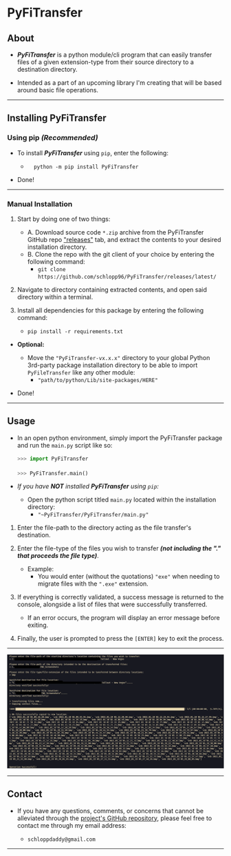 # PyFiTransfer

## About

- **_PyFiTransfer_** is a python module/cli program that can easily transfer files of a given extension-type from their source directory to a destination directory.

- Intended as a part of an upcoming library I'm creating that will be based around basic file operations.

---

## Installing PyFiTransfer

### Using pip _(Recommended)_

- To install _**PyFiTransfer**_ using `pip`, enter the following:

  - ```shell
      python -m pip install PyFiTransfer
    ```

- Done!

---

### Manual Installation

1. Start by doing one of two things:

   - A. Download source code `*.zip` archive from the PyFiTransfer GitHub repo ["releases"](https://github.com/schlopp96/PyFiTransfer) tab, and extract the contents to your desired installation directory.
   - B. Clone the repo with the git client of your choice by entering the following command:
     - `git clone https://github.com/schlopp96/PyFiTransfer/releases/latest/`

2. Navigate to directory containing extracted contents, and open said directory within a terminal.

3. Install all dependencies for this package by entering the following command:
   - `pip install -r requirements.txt`

- **Optional:**

  - Move the `"PyFiTransfer-vx.x.x"` directory to your global Python 3rd-party package installation directory to be able to import `PyFileTransfer` like any other module:
    - `"path/to/python/Lib/site-packages/HERE"`

- Done!

---

## Usage

- In an open python environment, simply import the PyFiTransfer package and run the `main.py` script like so:

  ```python
  >>> import PyFiTransfer

  >>> PyFiTransfer.main()
  ```

- _If you have **NOT** installed **PyFiTransfer** using `pip`:_

  - Open the python script titled `main.py` located within the installation directory:
    - `"~PyFiTransfer/PyFiTransfer/main.py"`

1. Enter the file-path to the directory acting as the file transfer's destination.

2. Enter the file-type of the files you wish to transfer **_(not including the "." that proceeds the file type)_**.

   - Example:
     - You would enter (without the quotations) `"exe"` when needing to migrate files with the `".exe"` extension.

3. If everything is correctly validated, a success message is returned to the console, alongside a list of files that were successfully transferred.

   - If an error occurs, the program will display an error message before exiting.

4. Finally, the user is prompted to press the `[ENTER]` key to exit the process.

---

![CLI Screenshot](img/Screenshot%202022-01-24%20010344.png)

---

## Contact

- If you have any questions, comments, or concerns that cannot be alleviated through the [project's GitHub repository](https://github.com/schlopp96/PyFiTransfer), please feel free to contact me through my email address:

  - `schloppdaddy@gmail.com`

---
